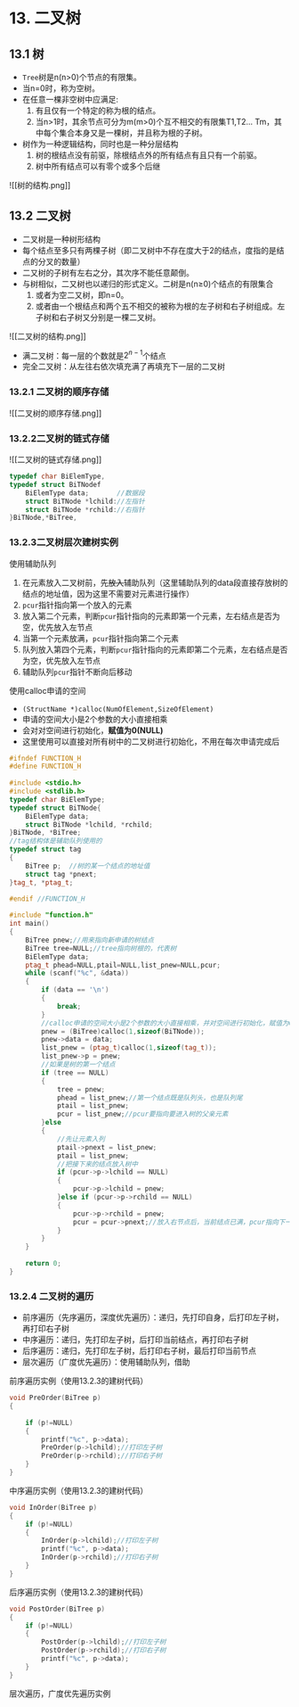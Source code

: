 # 13. 二叉树

## 13.1 树


*  `Tree`树是n(n>0)个节点的有限集。
* 当n=0时，称为空树。
* 在任意一棵非空树中应满足:
	1. 有且仅有一个特定的称为根的结点。
	2. 当n>1时，其余节点可分为m(m>0)个互不相交的有限集T1,T2... Tm，其中每个集合本身又是一棵树，并且称为根的子树。
* 树作为一种逻辑结构，同时也是一种分层结构
	1. 树的根结点没有前驱，除根结点外的所有结点有且只有一个前驱。
	2. 树中所有结点可以有零个或多个后继

![[树的结构.png]]

## 13.2 二叉树

* 二叉树是一种树形结构
* 每个结点至多只有两棵子树（即二叉树中不存在度大于2的结点，度指的是结点的分叉的数量）
* 二又树的子树有左右之分，其次序不能任意颠倒。
* 与树相似，二又树也以递归的形式定义。二树是n(n≥0)个结点的有限集合
	1. 或者为空二又树，即n=0。
	2. 或者由一个根结点和两个五不相交的被称为根的左子树和右子树组成。左子树和右子树又分别是一棵二叉树。

![[二叉树的结构.png]]

* 满二叉树：每一层的个数就是$2^{n-1}$个结点
* 完全二叉树：从左往右依次填充满了再填充下一层的二叉树

### 13.2.1 二叉树的顺序存储

![[二叉树的顺序存储.png]]

### 13.2.2二叉树的链式存储

![[二叉树的链式存储.png]]

~~~cpp
typedef char BiElemType,
typedef struct BiTNodef
	BiElemType data;       //数据段
	struct BiTNode *lchild://左指针
	struct BiTNode *rchild://右指针
}BiTNode,*BiTree,
~~~

### 13.2.3二叉树层次建树实例

使用辅助队列

1. 在元素放入二叉树前，先~~放入~~辅助队列（这里辅助队列的data段直接存放树的结点的地址值，因为这里不需要对元素进行操作）
2. `pcur`指针指向第一个放入的元素
3. 放入第二个元素，判断`pcur`指针指向的元素即第一个元素，左右结点是否为空，优先放入左节点
4. 当第一个元素放满，`pcur`指针指向第二个元素
5. 队列放入第四个元素，判断`pcur`指针指向的元素即第二个元素，左右结点是否为空，优先放入左节点
6. 辅助队列`pcur`指针不断向后移动

使用calloc申请的空间

* `(StructName *)calloc(NumOfElement,SizeOfElement)`
* 申请的空间大小是2个参数的大小直接相乘
* 会对对空间进行初始化，**赋值为0(NULL)**
* 这里使用可以直接对所有树中的二叉树进行初始化，不用在每次申请完成后

~~~cpp
#ifndef FUNCTION_H  
#define FUNCTION_H  
 
#include <stdio.h>  
#include <stdlib.h>  
typedef char BiElemType;  
typedef struct BiTNode{  
    BiElemType data;  
    struct BiTNode *lchild, *rchild;  
}BiTNode, *BiTree;  
//tag结构体是辅助队列使用的
typedef struct tag  
{  
    BiTree p;  //树的某一个结点的地址值
    struct tag *pnext;  
}tag_t, *ptag_t;  
  
#endif //FUNCTION_H
~~~

~~~cpp
#include "function.h"  
int main()  
{  
    BiTree pnew;//用来指向新申请的树结点  
    BiTree tree=NULL;//tree指向树根的，代表树  
    BiElemType data;  
    ptag_t phead=NULL,ptail=NULL,list_pnew=NULL,pcur;  
    while (scanf("%c", &data))  
    {  
        if (data == '\n')  
        {  
            break;  
        }  
        //calloc申请的空间大小是2个参数的大小直接相乘，并对空间进行初始化，赋值为0(NULL)  
        pnew = (BiTree)calloc(1,sizeof(BiTNode));  
        pnew->data = data;  
        list_pnew = (ptag_t)calloc(1,sizeof(tag_t));  
        list_pnew->p = pnew;  
        //如果是树的第一个结点  
        if (tree == NULL)  
        {  
            tree = pnew;  
            phead = list_pnew;//第一个结点既是队列头，也是队列尾  
            ptail = list_pnew;  
            pcur = list_pnew;//pcur要指向要进入树的父亲元素  
        }else  
        {  
            //先让元素入列  
            ptail->pnext = list_pnew;  
            ptail = list_pnew;  
            //把接下来的结点放入树中  
            if (pcur->p->lchild == NULL)  
            {  
                pcur->p->lchild = pnew;  
            }else if (pcur->p->rchild == NULL)  
            {  
                pcur->p->rchild = pnew;  
                pcur = pcur->pnext;//放入右节点后，当前结点已满，pcur指向下一个结点  
            }  
        }  
    }  
  
    return 0;  
}
~~~

### 13.2.4 二叉树的遍历

* 前序遍历（先序遍历，深度优先遍历）：递归，先打印自身，后打印左子树，再打印右子树
* 中序遍历：递归，先打印左子树，后打印当前结点，再打印右子树
* 后序遍历：递归，先打印左子树，后打印右子树，最后打印当前节点
* 层次遍历（广度优先遍历）：使用辅助队列，借助

前序遍历实例（使用13.2.3的建树代码）

~~~cpp
void PreOrder(BiTree p)  
{  
  
    if (p!=NULL)  
    {  
        printf("%c", p->data);  
        PreOrder(p->lchild);//打印左子树  
        PreOrder(p->rchild);//打印右子树  
    }  
}  
~~~

中序遍历实例（使用13.2.3的建树代码）

~~~cpp
void InOrder(BiTree p)  
{  
    if (p!=NULL)  
    {  
        InOrder(p->lchild);//打印左子树  
        printf("%c", p->data);  
        InOrder(p->rchild);//打印右子树  
    }  
}  
~~~

后序遍历实例（使用13.2.3的建树代码）

~~~cpp
void PostOrder(BiTree p)  
{  
    if (p!=NULL)  
    {  
        PostOrder(p->lchild);//打印左子树  
        PostOrder(p->rchild);//打印右子树  
        printf("%c", p->data);  
    }  
}
~~~

层次遍历，广度优先遍历实例